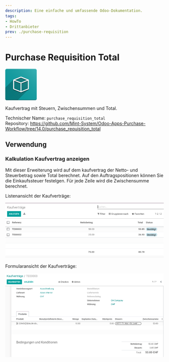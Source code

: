 ```yaml
---
description: Eine einfache und umfassende Odoo-Dokumentation.
tags:
- HowTo
- Drittanbieter
prev: ./purchase-requisition
---
```

# Purchase Requisition Total
![icon_oms_box](assets/icon_oms_box.png)

Kaufvertrag mit Steuern, Zwischensummen und Total.

Technischer Name: `purchase_requisition_total`\
Repository: <https://github.com/Mint-System/Odoo-Apps-Purchase-Workflow/tree/14.0/purchase_requisition_total>

## Verwendung

### Kalkulation Kaufvertrag anzeigen

Mit dieser Erweiterung wird auf dem kaufvertrag der Netto- und Steuerbetrag sowie Total berechnet. Auf den Auftragspositionen können Sie die Einkaufssteuer festelgen. Für jede Zeile wird die Zwischensumme berechnet.

Listenansicht der Kaufverträge:

![](assets/Purchase%20Requisition%20Total%20Liste.png)

Formularansicht der Kaufverträge:

![](assets/Purchase%20Requisition%20Total%20Formular.png)
